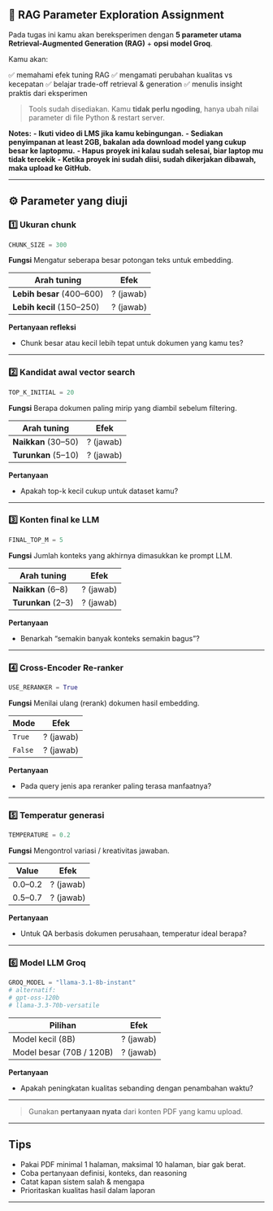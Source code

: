 ## 📘 RAG Parameter Exploration Assignment

Pada tugas ini kamu akan bereksperimen dengan **5 parameter utama Retrieval-Augmented Generation (RAG)** + **opsi model Groq**.

Kamu akan:

✅ memahami efek tuning RAG
✅ mengamati perubahan kualitas vs kecepatan
✅ belajar trade-off retrieval & generation
✅ menulis insight praktis dari eksperimen

> Tools sudah disediakan. Kamu **tidak perlu ngoding**, hanya ubah nilai parameter di file Python & restart server.

**Notes:** 
**- Ikuti video di LMS jika kamu kebingungan.**
**- Sediakan penyimpanan at least 2GB, bakalan ada download model yang cukup besar ke laptopmu.**
**- Hapus proyek ini kalau sudah selesai, biar laptop mu tidak tercekik**
**- Ketika proyek ini sudah diisi, sudah dikerjakan dibawah, maka upload ke GitHub.**

---

## ⚙️ Parameter yang diuji

### 1️⃣ Ukuran chunk

```python
CHUNK_SIZE = 300
```

**Fungsi**
Mengatur seberapa besar potongan teks untuk embedding.

| Arah tuning               | Efek                                              |
| ------------------------- | ------------------------------------------------- |
| **Lebih besar** (400–600) | ? (jawab) |
| **Lebih kecil** (150–250) | ? (jawab) |

**Pertanyaan refleksi**

* Chunk besar atau kecil lebih tepat untuk dokumen yang kamu tes?

---

### 2️⃣ Kandidat awal vector search

```python
TOP_K_INITIAL = 20
```

**Fungsi**
Berapa dokumen paling mirip yang diambil sebelum filtering.

| Arah tuning         | Efek                                                |
| ------------------- | --------------------------------------------------- |
| **Naikkan** (30–50) | ? (jawab) |
| **Turunkan** (5–10) | ? (jawab) |

**Pertanyaan**

* Apakah top-k kecil cukup untuk dataset kamu?

---

### 3️⃣ Konten final ke LLM

```python
FINAL_TOP_M = 5
```

**Fungsi**
Jumlah konteks yang akhirnya dimasukkan ke prompt LLM.

| Arah tuning        | Efek                                        |
| ------------------ | ------------------------------------------- |
| **Naikkan** (6–8)  | ? (jawab) |
| **Turunkan** (2–3) | ? (jawab) |

**Pertanyaan**

* Benarkah “semakin banyak konteks semakin bagus”?

---

### 4️⃣ Cross-Encoder Re-ranker

```python
USE_RERANKER = True
```

**Fungsi**
Menilai ulang (rerank) dokumen hasil embedding.

| Mode    | Efek                                    |
| ------- | --------------------------------------- |
| `True`  | ? (jawab) |
| `False` | ? (jawab) |

**Pertanyaan**

* Pada query jenis apa reranker paling terasa manfaatnya?

---

### 5️⃣ Temperatur generasi

```python
TEMPERATURE = 0.2
```

**Fungsi**
Mengontrol variasi / kreativitas jawaban.

| Value   | Efek                                  |
| ------- | ------------------------------------- |
| 0.0–0.2 | ? (jawab) |
| 0.5–0.7 | ? (jawab) |

**Pertanyaan**

* Untuk QA berbasis dokumen perusahaan, temperatur ideal berapa?

---

### 6️⃣ Model LLM Groq

```python
GROQ_MODEL = "llama-3.1-8b-instant"
# alternatif:
# gpt-oss-120b
# llama-3.3-70b-versatile
```

| Pilihan                  | Efek                                |
| ------------------------ | ----------------------------------- |
| Model kecil (8B)         | ? (jawab) |
| Model besar (70B / 120B) | ? (jawab) |

**Pertanyaan**

* Apakah peningkatan kualitas sebanding dengan penambahan waktu?

---

> Gunakan **pertanyaan nyata** dari konten PDF yang kamu upload.

---

## Tips

* Pakai PDF minimal 1 halaman, maksimal 10 halaman, biar gak berat.
* Coba pertanyaan definisi, konteks, dan reasoning
* Catat kapan sistem salah & mengapa
* Prioritaskan kualitas hasil dalam laporan

---
